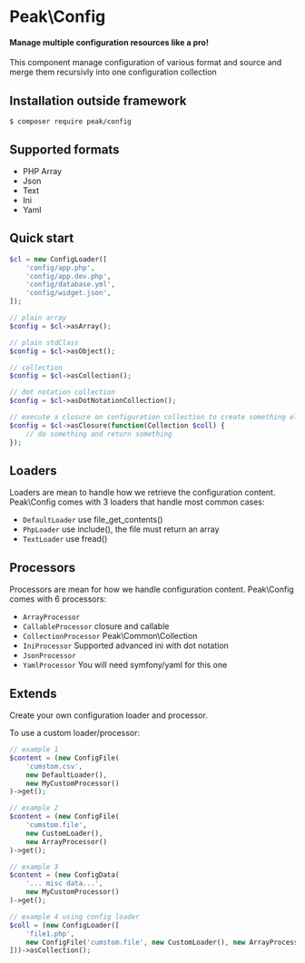 # Peak\Config
#### Manage multiple configuration resources like a pro!
This component manage configuration of various format and source and merge them recursivly into one configuration collection 


## Installation outside framework

```
$ composer require peak/config
```

## Supported formats

 - PHP Array
 - Json
 - Text
 - Ini
 - Yaml

## Quick start

```php
$cl = new ConfigLoader([
    'config/app.php',
    'config/app.dev.php',
    'config/database.yml',
    'config/widget.json',
]);

// plain array
$config = $cl->asArray();

// plain stdClass
$config = $cl->asObject();

// collection
$config = $cl->asCollection();

// dot notation collection
$config = $cl->asDotNotationCollection();

// execute a closure on configuration collection to create something else
$config = $cl->asClosure(function(Collection $coll) {
    // do something and return something
});
```

## Loaders

Loaders are mean to handle how we retrieve the configuration content. Peak\Config comes with 3 loaders that handle most common cases:

 - ```DefaultLoader``` use file_get_contents()
 - ```PhpLoader``` use include(), the file must return an array
 - ```TextLoader``` use fread()
 
## Processors

Processors are mean for how we handle configuration content. Peak\Config comes with 6 processors:

 - ```ArrayProcessor```
 - ```CallableProcessor``` closure and callable
 - ```CollectionProcessor``` Peak\Common\Collection
 - ```IniProcessor``` Supported advanced ini with dot notation
 - ```JsonProcessor```
 - ```YamlProcessor``` You will need symfony/yaml for this one

## Extends

Create your own configuration loader and processor.

To use a custom loader/processor:

```php
// example 1
$content = (new ConfigFile(
    'cumstom.csv', 
    new DefaultLoader(), 
    new MyCustomProcessor()
)->get();

// example 2
$content = (new ConfigFile(
    'cumstom.file', 
    new CustomLoader(), 
    new ArrayProcessor()
)->get();

// example 3
$content = (new ConfigData(
    '... misc data...', 
    new MyCustomProcessor()
)->get();

// example 4 using config loader
$coll = (new ConfigLoader([
    'file1.php',
    new ConfigFile('cumstom.file', new CustomLoader(), new ArrayProcessor())
]))->asCollection();
```


